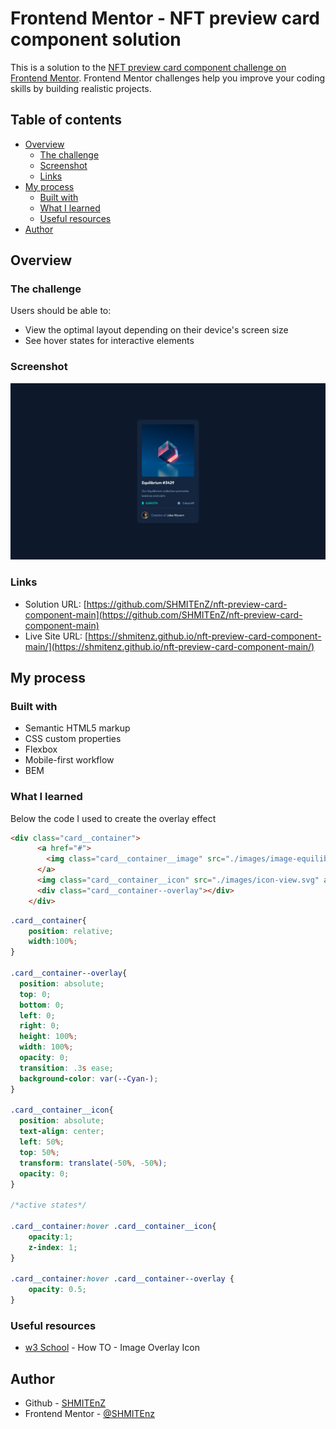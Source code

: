 # Frontend Mentor - NFT preview card component solution

This is a solution to the [NFT preview card component challenge on Frontend Mentor](https://www.frontendmentor.io/challenges/nft-preview-card-component-SbdUL_w0U). Frontend Mentor challenges help you improve your coding skills by building realistic projects. 

## Table of contents

- [Overview](#overview)
  - [The challenge](#the-challenge)
  - [Screenshot](#screenshot)
  - [Links](#links)
- [My process](#my-process)
  - [Built with](#built-with)
  - [What I learned](#what-i-learned)
  - [Useful resources](#useful-resources)
- [Author](#author)

## Overview

### The challenge

Users should be able to:

- View the optimal layout depending on their device's screen size
- See hover states for interactive elements

### Screenshot

![](./screenshots/Screenshot%20NFT%20preview%20card%20component.png)

### Links

- Solution URL: [https://github.com/SHMITEnZ/nft-preview-card-component-main](https://github.com/SHMITEnZ/nft-preview-card-component-main)
- Live Site URL: [https://shmitenz.github.io/nft-preview-card-component-main/](https://shmitenz.github.io/nft-preview-card-component-main/)

## My process

### Built with

- Semantic HTML5 markup
- CSS custom properties
- Flexbox
- Mobile-first workflow
- BEM

### What I learned

Below the code I used to create the overlay effect

```html
<div class="card__container">
      <a href="#">
        <img class="card__container__image" src="./images/image-equilibrium.jpg" alt="equilibrium nft">
      </a>
      <img class="card__container__icon" src="./images/icon-view.svg" alt="eye-icon">
      <div class="card__container--overlay"></div>
    </div>
```
```css
.card__container{
    position: relative;
    width:100%;
}

.card__container--overlay{
  position: absolute;
  top: 0;
  bottom: 0;
  left: 0;
  right: 0;
  height: 100%;
  width: 100%;
  opacity: 0;
  transition: .3s ease;
  background-color: var(--Cyan-);
}

.card__container__icon{
  position: absolute;
  text-align: center;
  left: 50%;
  top: 50%;
  transform: translate(-50%, -50%);
  opacity: 0;
}

/*active states*/

.card__container:hover .card__container__icon{
    opacity:1;
    z-index: 1;
}

.card__container:hover .card__container--overlay {
    opacity: 0.5;
} 

```

### Useful resources

- [w3 School](https://www.w3schools.com/howto/howto_css_image_overlay_icon.asp) - How TO - Image Overlay Icon

## Author

- Github - [SHMITEnZ](https://github.com/SHMITEnZ)
- Frontend Mentor - [@SHMITEnz](https://www.frontendmentor.io/profile/SHMITEnZ)
